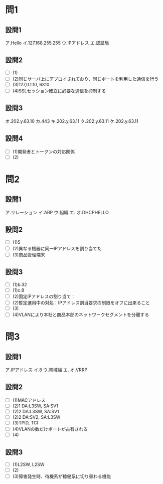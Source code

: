 # 問1

## 設問1

ア.Hello
イ.127.168.255.255
ウ.IPアドレス
エ.認証局

## 設問2

- [ ] (1)
- [ ] (2)同じサーバ上にデプロイされており、同じポートを利用した通信を行う
- [ ] (3)127,0.1.10, 6310
- [ ] (4)SSLセッション確立に必要な通信を抑制する

## 設問3

オ.202.y.63.10
カ.443
キ.202.y.63.11
ク.202.y.63.11
ケ.202.y.63.11

## 設問4

- [ ] (1)開発者とトークンの対応関係
- [ ] (2)

# 問2

## 設問1

ア.リレーション
イ.ARP
ウ.組織
エ.
オ.DHCPHELLO

## 設問2

- [ ] (1)5
- [ ] (2)異なる機器に同一IPアドレスを割り当てた
- [ ] (3)商品管理端末

## 設問3

- [ ] (1)b.32
- [ ] (1)c.8
- [ ] (2)固定IPアドレスの割り当て：
- [ ] (2)暫定運用中の対処：IPアドレス割当要求の制限をオフに出来ること
- [ ] (3)
- [ ] (4)VLANにより本社と商品本部のネットワークセグメントを分離する

# 問3

## 設問1

ア.IPアドレス
イ.8
ウ.帯域幅
エ.
オ.VRRP

## 設問2

- [ ] (1)MACアドレス
- [ ] (2)1 DA:L3SW, SA:SV1
- [ ] (2)2 DA:L3SW, SA:SV1
- [ ] (2)2 DA:SV2, SA:L3SW
- [ ] (3)TPID, TCI
- [ ] (4)VLANの数だけポートが占有される
- [ ] (4)

## 設問3

- [ ] (1)L2SW, L2SW
- [ ] (2)
- [ ] (3)障害発生時、待機系が稼働系に切り替わる機能
